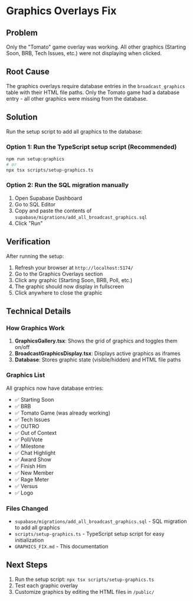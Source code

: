 # Graphics Overlays Fix

## Problem
Only the "Tomato" game overlay was working. All other graphics (Starting Soon, BRB, Tech Issues, etc.) were not displaying when clicked.

## Root Cause
The graphics overlays require database entries in the `broadcast_graphics` table with their HTML file paths. Only the Tomato game had a database entry - all other graphics were missing from the database.

## Solution
Run the setup script to add all graphics to the database:

### Option 1: Run the TypeScript setup script (Recommended)
```bash
npm run setup:graphics
# or
npx tsx scripts/setup-graphics.ts
```

### Option 2: Run the SQL migration manually
1. Open Supabase Dashboard
2. Go to SQL Editor
3. Copy and paste the contents of `supabase/migrations/add_all_broadcast_graphics.sql`
4. Click "Run"

## Verification
After running the setup:
1. Refresh your browser at `http://localhost:5174/`
2. Go to the Graphics Overlays section
3. Click any graphic (Starting Soon, BRB, Poll, etc.)
4. The graphic should now display in fullscreen
5. Click anywhere to close the graphic

## Technical Details

### How Graphics Work
1. **GraphicsGallery.tsx**: Shows the grid of graphics and toggles them on/off
2. **BroadcastGraphicsDisplay.tsx**: Displays active graphics as iframes
3. **Database**: Stores graphic state (visible/hidden) and HTML file paths

### Graphics List
All graphics now have database entries:
- ✅ Starting Soon
- ✅ BRB
- ✅ Tomato Game (was already working)
- ✅ Tech Issues
- ✅ OUTRO
- ✅ Out of Context
- ✅ Poll/Vote
- ✅ Milestone
- ✅ Chat Highlight
- ✅ Award Show
- ✅ Finish Him
- ✅ New Member
- ✅ Rage Meter
- ✅ Versus
- ✅ Logo

### Files Changed
- `supabase/migrations/add_all_broadcast_graphics.sql` - SQL migration to add all graphics
- `scripts/setup-graphics.ts` - TypeScript setup script for easy initialization
- `GRAPHICS_FIX.md` - This documentation

## Next Steps
1. Run the setup script: `npx tsx scripts/setup-graphics.ts`
2. Test each graphic overlay
3. Customize graphics by editing the HTML files in `/public/`

